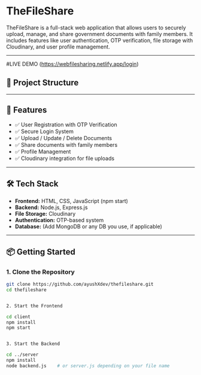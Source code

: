 # TheFileShare

TheFileShare is a full-stack web application that allows users to securely upload, manage, and share government documents with family members. It includes features like user authentication, OTP verification, file storage with Cloudinary, and user profile management.

---
#LIVE DEMO
(https://webfilesharing.netlify.app/login)


## 📁 Project Structure


---

## 🚀 Features

- ✅ User Registration with OTP Verification  
- ✅ Secure Login System  
- ✅ Upload / Update / Delete Documents  
- ✅ Share documents with family members  
- ✅ Profile Management  
- ✅ Cloudinary integration for file uploads

---

## 🛠️ Tech Stack

- **Frontend:** HTML, CSS, JavaScript (npm start)  
- **Backend:** Node.js, Express.js  
- **File Storage:** Cloudinary  
- **Authentication:** OTP-based system  
- **Database:** (Add MongoDB or any DB you use, if applicable)

---

## 📦 Getting Started

### 1. Clone the Repository

```bash
git clone https://github.com/ayushXdev/thefileshare.git
cd thefileshare


2. Start the Frontend

cd client
npm install
npm start


3. Start the Backend

cd ../server
npm install
node backend.js    # or server.js depending on your file name
